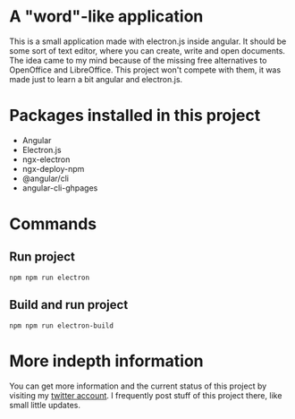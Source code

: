 # A "word"-like application
This is a small application made with electron.js inside angular. It should be some sort of text editor, where you can create, write and open documents.
The idea came to my mind because of the missing free alternatives to OpenOffice and LibreOffice. This project won't compete with them, it was made just to
learn a bit angular and electron.js.

# Packages installed in this project
- Angular
- Electron.js
- ngx-electron
- ngx-deploy-npm
- @angular/cli
- angular-cli-ghpages

# Commands
## Run project
```npm npm run electron```

## Build and run project
```npm npm run electron-build```

# More indepth information
You can get more information and the current status of this project by visiting my [twitter account](https://twitter.com/Kool89271319).
I frequently post stuff of this project there, like small little updates.